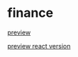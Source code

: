 # finance
[preview](https://cnhub.github.io/finance/finance.html)

[preview react version](https://cnhub.github.io/finance/dist/index.html)
